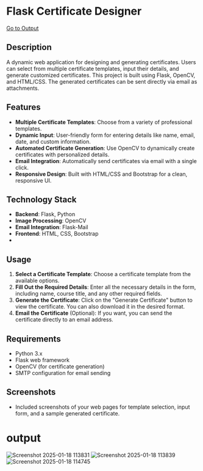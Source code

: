 # Flask Certificate Designer

[Go to Output](#output)

## Description
A dynamic web application for designing and generating certificates. Users can select from multiple certificate templates, input their details, and generate customized certificates. This project is built using Flask, OpenCV, and HTML/CSS. The generated certificates can be sent directly via email as attachments.

## Features
- **Multiple Certificate Templates**: Choose from a variety of professional templates.
- **Dynamic Input**: User-friendly form for entering details like name, email, date, and custom information.
- **Automated Certificate Generation**: Use OpenCV to dynamically create certificates with personalized details.
- **Email Integration**: Automatically send certificates via email with a single click.
- **Responsive Design**: Built with HTML/CSS and Bootstrap for a clean, responsive UI.

## Technology Stack
- **Backend**: Flask, Python
- **Image Processing**: OpenCV
- **Email Integration**: Flask-Mail
- **Frontend**: HTML, CSS, Bootstrap
- 

## Usage

1. **Select a Certificate Template**: Choose a certificate template from the available options.
2. **Fill Out the Required Details**: Enter all the necessary details in the form, including name, course title, and any other required fields.
3. **Generate the Certificate**: Click on the "Generate Certificate" button to view the certificate. You can also download it in the desired format.
4. **Email the Certificate** (Optional): If you want, you can send the certificate directly to an email address.

## Requirements

- Python 3.x
- Flask web framework
- OpenCV (for certificate generation)
- SMTP configuration for email sending


## Screenshots
- Included screenshots of your web pages for template selection, input form, and a sample generated certificate.
# output
![Screenshot 2025-01-18 113831](https://github.com/user-attachments/assets/574571a6-9946-4262-9f51-2b2dc6c61a21)
![Screenshot 2025-01-18 113839](https://github.com/user-attachments/assets/692a0fd4-92d9-4b44-b17d-3648b052e405)
![Screenshot 2025-01-18 114745](https://github.com/user-attachments/assets/03af0534-1e7b-4382-a673-1f455384cd79)






